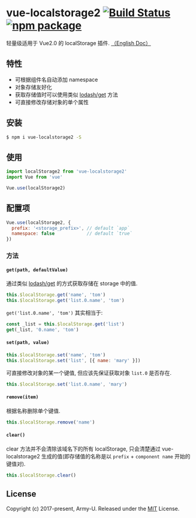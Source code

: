 # vue-localstorage2 [![Build Status](https://img.shields.io/circleci/project/github/Army-U/vue-localstorage2.svg?style=flat-square)](https://circleci.com/gh/Army-U/vue-localstorage2) [![npm package](https://img.shields.io/npm/v/vue-localstorage2.svg?style=flat-square)](https://www.npmjs.com/package/vue-localstorage2)

轻量级适用于 Vue2.0 的 localStorage 插件. [（English Doc）](README.md)

## 特性

* 可根据组件名自动添加 namespace
* 对象存储友好化
* 获取存储值时可以使用类似 [lodash/get](https://github.com/Army-U/sewing/blob/dev/libs/get.js) 方法
* 可直接修改存储对象的单个属性

## 安装

```bash
$ npm i vue-localstorage2 -S
```

## 使用

```js
import localStorage2 from 'vue-localstorage2'
import Vue from 'vue'

Vue.use(localStorage2)
```

## 配置项

```js
Vue.use(localStorage2, {
  prefix: '<storage_prefix>', // default `app`
  namespace: false            // default `true`
})
```

### 方法

#### `get(path, defaultValue)`

通过类似 [lodash/get](https://github.com/Army-U/sewing/blob/dev/libs/get.js) 的方式获取存储在 storage 中的值.

```js
this.$localStorage.get('name', 'tom')
this.$localStorage.get('list.0.name', 'tom')
```

`get('list.0.name', 'tom')` 其实相当于:

```js
const _list = this.$localStorage.get('list')
get(_list, '0.name', 'tom')
```

#### `set(path, value)`

```js
this.$localStorage.set('name', 'tom')
this.$localStorage.set('list', [{ name: 'mary' }])
```

可直接修改对象的某一个键值, 但应该先保证获取对象 `list.0` 是否存在.

```js
this.$localStorage.set('list.0.name', 'mary')
```

#### `remove(item)`

根据名称删除单个键值.

```js
this.$localStorage.remove('name')
```

#### `clear()`

clear 方法并不会清除该域名下的所有 localStorage, 只会清楚通过 vue-localstorage2 生成的值(即存储值的名称是以 `prefix` + `component name` 开始的键值对).

```js
this.$localStorage.clear()
```

## License

Copyright (c) 2017-present, Army-U. Released under the [MIT](https://opensource.org/licenses/MIT) License.